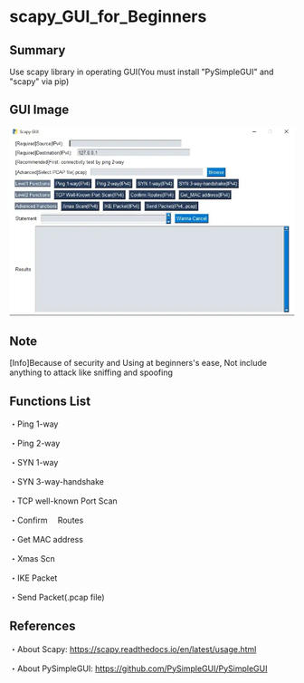 # scapy_GUI_for_Beginners
## Summary
Use scapy library in operating GUI(You must install "PySimpleGUI" and "scapy" via pip)

## GUI Image
![Test Image 1](GUI_IMAGE.webp)

## Note
[Info]Because of security and Using at beginners's ease, Not include anything to attack like sniffing and spoofing

## Functions List
・Ping 1-way

・Ping 2-way

・SYN 1-way

・SYN 3-way-handshake

・TCP well-known Port Scan

・Confirm　 Routes

・Get MAC address

・Xmas Scn

・IKE Packet

・Send Packet(.pcap file)

## References
・About Scapy: https://scapy.readthedocs.io/en/latest/usage.html

・About PySimpleGUI: https://github.com/PySimpleGUI/PySimpleGUI
